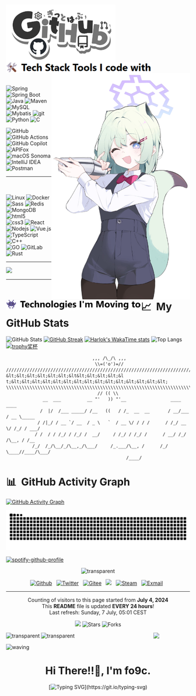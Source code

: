 <div align="left">
    <img align='left' src='https://github.com/fo9c/fo9c/blob/main/image/GithubUwU.png' width="300" tyle="margin-left: 20px;">
    <br clear="left"/>
    <img align='left' src='https://github.com/fo9c/fo9c/blob/main/image/Tech.png' height='30'>
    <img align='right' src='https://github.com/fo9c/fo9c/blob/main/image/wife2%20(1).png' width='380'>
<p>
    <br>
    <br>     
    <img alt="Spring" src="https://img.shields.io/badge/Spring-6DB33F?style=flat-square&logo=spring&logoColor=white" />
    <img alt="Spring Boot" src="https://img.shields.io/badge/Spring%20Boot-6DB33F?style=flat-square&logo=spring-boot&logoColor=white" />
    <img alt="Java" src="https://img.shields.io/badge/-Java-007396?style=flat-square&logo=java&logoColor=white" />
    <img alt="Maven" src="https://img.shields.io/badge/Maven-C71A36?style=flat-square&logo=apache-maven&logoColor=white" />
    <img alt="MySQL" src="https://img.shields.io/badge/MySQL-4479A1?style=flat-square&logo=mysql&logoColor=white">    
    <br>
    <img alt="Mybatis" src="https://img.shields.io/badge/Mybatis-1f092c?style=flat-square&logo=mybatis&logoColor=white" />
    <img alt="git" src="https://img.shields.io/badge/-Git-F05032?style=flat-square&logo=git&logoColor=white" />
    <img alt="Python" src="https://img.shields.io/badge/-Python-blue?style=flat-square&logo=Python&logoColor=white" />
    <img alt="C" src="https://img.shields.io/badge/C-A8B9CC?style=flat-square&logo=c&logoColor=white">
</p>
<p>
    <img alt="GitHub" src="https://img.shields.io/badge/GitHub-181717?style=flat-square&logo=github&logoColor=white">    
    <img alt="GitHub Actions" src="https://img.shields.io/badge/GitHub%20Actions-2088FF?style=flat-square&logo=github-actions&logoColor=white">
    <img alt="GitHub Copilot" src="https://img.shields.io/badge/GitHub%20Copilot-2088FF?style=flat-square&logo=github-copilot&logoColor=white">
    <img alt="APIFox" src="https://img.shields.io/badge/APIfox-FCA120?style=flat-square&logo=apifox&logoColor=white"></img>
    <br>
    <img alt="macOS Sonoma" src="https://img.shields.io/badge/macOS Sonoma-gray?style=flat-square&logo=apple&logoColor=white" />
    <img alt="IntelliJ IDEA" src="https://img.shields.io/badge/IntelliJ%20IDEA-000000?style=flat-square&logo=intellij-idea&logoColor=white">  
    <img alt="Postman" src="https://img.shields.io/badge/Postman-FF6C37?style=flat-square&logo=postman&logoColor=white">
</p>

----
<img align='left' src='https://github.com/fo9c/fo9c/blob/main/image/techmoving.png' height='30'>
<p>
    <br>
    <br>    
    <img alt="Linux" src="https://img.shields.io/badge/-Linux-FCC624?style=flat-square&logo=linux&logoColor=black" />
    <img alt="Docker" src="https://img.shields.io/badge/-Docker-46a2f1?style=flat-square&logo=docker&logoColor=white" />
    <img alt="Sass" src="https://img.shields.io/badge/-Sass-CC6699?style=flat-square&logo=sass&logoColor=white" />
    <img alt="Redis" src="https://img.shields.io/badge/Redis-DC382D?style=flat-square&logo=redis&logoColor=white" />
    <img alt="MongoDB" src="https://img.shields.io/badge/-MongoDB-13aa52?style=flat-square&logo=mongodb&logoColor=white" />
    <img alt="html5" src="https://img.shields.io/badge/-HTML5-E34F26?style=flat-square&logo=html5&logoColor=white" />
    <br>
    <img alt="css3" src="https://img.shields.io/badge/-CSS3-1572B6?style=flat-square&logo=css3&logoColor=white" />
    <img alt="React" src="https://img.shields.io/badge/-React-45b8d8?style=flat-square&logo=react&logoColor=white" />
    <img alt="Nodejs" src="https://img.shields.io/badge/-Nodejs-43853d?style=flat-square&logo=Node.js&logoColor=white" />
    <img alt="Vue.js" src="https://img.shields.io/badge/Vue.js-%2335495e.svg?style=flat-square&logo=vue.js&logoColor=%234FC08D" />
    <img alt="TypeScript" src="https://img.shields.io/badge/-TypeScript-007ACC?style=flat-square&logo=typescript&logoColor=white" />
    <img alt="C++" src="https://img.shields.io/badge/-C++-00599C?style=flat-square&logo=c&logoColor=white" /> 
    <br>
    <img alt="GO" src="https://img.shields.io/badge/go-%2300ADD8.svg?style=flat-square&logo=go&logoColor=white" />
    <img alt="GitLab" src="https://img.shields.io/badge/-GitLab-FCA121?style=flat-square&logo=gitlab&logoColor=white">
    <img alt="Rust" src="https://img.shields.io/badge/Rust-000000?style=flat-square&logo=rust&logoColor=white">   
</p>

----

<img src="https://count.getloli.com/get/@fo9c.github.readme?theme=rule34" width="370">
</div>

----

# 📈 &nbsp;My GitHub Stats
![GitHub Stats](https://github-stats.ubrong.com/api?username=fo9c&theme=transparent&hide_border=false&include_all_commits=true&count_private=true&show_icons=true&hide=issues&custom_title=GitHub%20Stats)
[![GitHub Streak](https://streak-stats.demolab.com?user=fo9c&theme=transparent&hide_border=%E5%81%87&date_format=M%20j%5B%2C%20Y%5D&mode=weekly&card_height=170&card_width=347&hide_total_contributions=true)](https://git.io/streak-stats)
[![Harlok's WakaTime stats](https://github-readme-stats.vercel.app/api/wakatime?username=fo9c&range=all_time)]()
![Top Langs](https://github-readme-stats.vercel.app/api/top-langs/?username=fo9c&card_width=347&size_weight=0&count_weight=1&layout=compact&langs_count=6)
[![trophy奖杯](https://github-profile-trophy.vercel.app/?username=fo9c&row=1&&margin-w=5&no-bg=true)](https://github-profile-trophy.vercel.app/?username=fo9c&row=2&column=3&no-bg=true)
```text
                                 ,,, /\_/\ ,,,
                                  \\=('o')=//
///////////////////////////////////////////////////////////////////////////////////////////////////////////
&lt;&lt;&lt;&lt;&lt;&lt;&lt&lt;&lt;&lt;&lt;&l t;&lt;&lt;&lt;&lt;&lt;&lt;&lt;&lt;&lt;&lt;&lt;&lt;&lt;&lt;&lt;
\\\\\\\\\\\\\\\\\\\\\\\\\\\\\\\\\\\\\\\\\\\\\\\\\\\\\\\\\\\\\\\\\\\\\\\\\\\\\\\\\\\\\\\\\\\\\\\\\\\\\\\\\\\
                                   // (( \\
              __  ___          __ "'   )) "'__                 ____      ____
             /  |/  /___ _____/ /__   ((   / /_  __  __       / __/___  / __ \_____
            / /|_/ / __ `/ __  / _ \   `  / __ \/ / / /      / /_/ __ \/ /_/ / ___/
           / /  / / /_/ / /_/ /  __/     / /_/ / /_/ /      / __/ /_/ /\__, / /__
          /_/  /_/\__/_/\__,_/\___/     /_.___/\__, /      /_/  \____//____/\___/
                                              /____/
```

# 📊 &nbsp;GitHub Activity Graph
[![GitHub Activity Graph](https://github-readme-activity-graph.vercel.app/graph?username=fo9c&theme=github-compact&hide_border=true&area=true&area_color=40c463&line=3CB371&point=3CB371&hide_title=true&grid=false)](https://github.com/fo9c)

<picture>
  <source media="(prefers-color-scheme: dark)" srcset="https://raw.githubusercontent.com/fo9c/fo9c/output/github-contribution-grid-snake-dark.svg">
  <source media="(prefers-color-scheme: light)" srcset="https://raw.githubusercontent.com/fo9c/fo9c/output/github-contribution-grid-snake.svg">
  <img alt="GitHub Activity Graph" src="https://raw.githubusercontent.com/fo9c/fo9c/output/github-contribution-grid-snake.svg">
</picture>
<div align="left">

[![spotify-github-profile](https://spotify-github-profile.kittinanx.com/api/view?uid=31mlhz3dotq6fvu5rjvpmovblqby&cover_image=true&theme=default&show_offline=false&background_color=121212&interchange=false&bar_color_cover=true)](https://github.com/kittinan/spotify-github-profile)
</div>

<div align="center">

![transparent](https://capsule-render.vercel.app/api?type=transparent&fontColor=000&text=📫%20How%20to%20reach%20me%20&height=60&fontSize=45)
    <p><a href="https://github.com/fo9c" target="_blank"><img alt="Github" src="https://img.shields.io/badge/GitHub-%2312100E.svg?&style=for-the-badge&logo=Github&logoColor=white" /></a>&nbsp;&nbsp; <a href="https://twitter.com/us_3a" target="_blank"><img alt="Twitter" src="https://img.shields.io/badge/Twitter-%231DA1F2.svg?&style=for-the-badge&logo=X&logoColor=white" /></a>&nbsp;&nbsp; <a href="https://gitee.com/fo9c_us" target="_blank"><img alt="Gitee" src="https://img.shields.io/badge/Gitee-d90013?&style=for-the-badge&logo=gitee&logoColor=white" /></a>&nbsp;&nbsp; <a href="https://www.youtube.com/@fo9c"><img src="https://img.shields.io/badge/youtube-910b0c?&style=for-the-badge&logo=youtube&logoColor=white"></a> &nbsp; <a href="https://steamcommunity.com/profiles/76561199036378412/" target="_blank"><img alt="Steam" src="https://img.shields.io/badge/Steam-1c384d.svg?&style=for-the-badge&logo=steam&logoColor=white" /></a>&nbsp;&nbsp; <a href="mailto:fo9c@fo9c.cn"><img alt="Exmail" img src="https://img.shields.io/badge/Exmail-blue?&style=for-the-badge&logo=microsoftoutlook&logoColor=white"></a>&nbsp;&nbsp;</p>
</div>

----
<p align="center">
  Counting of visitors to this page started from <b>July 4, 2024</b><br>
  This <b>README</b> file is updated <b>EVERY 24 hours</b>!<br>
  Last refresh: Sunday, 7 July, 05:01 CEST
</p>

<p align="center"><img src="https://github.com/thmsgbrt/thmsgbrt/workflows/README%20build/badge.svg" /> 
<img alt="Stars" src="https://img.shields.io/github/stars/fo9c/fo9c?style=flat-square&labelColor=343b41"/>
<img alt="Forks" src="https://img.shields.io/github/forks/fo9c/fo9c?style=flat-square&labelColor=343b41"/></p>
<img align='right' src='https://user-images.githubusercontent.com/5713670/87202985-820dcb80-c2b6-11ea-9f56-7ec461c497c3.gif' width='100'>

![transparent](https://capsule-render.vercel.app/api?type=transparent&fontColor=000&height=39&fontSize=32&fontAlign=27&text=🛠%20Tech%20Stack%20Tools%20I%20code%20with)
![transparent](https://capsule-render.vercel.app/api?type=transparent&fontColor=000&height=39&fontSize=32&fontAlign=40&text=👾%20Technologies%20I'm%20Moving%20to)

![waving](https://capsule-render.vercel.app/api?type=waving&height=150&fontAlign=80&text=†ジェルばんは†&fontAlignY=350&color=gradientheight=800)
<h1 align="center">Hi There!!👋, I'm fo9c.</h1>
<div align="center">

[![Typing SVG](https://readme-typing-svg.demolab.com?font=Maitree&weight=600&size=30&duration=2000&pause=1800&color=518AFF&center=%E7%9C%9F&vCenter=%E7%9C%9F&repeat=true&random=%E5%81%87&width=805&center=true&duration=2000&lines=I%60m+a+back-end+engineer+from+China.;Enjoying+swapping+programming+knowledge+with+you!)](https://git.io/typing-svg)
</div>
